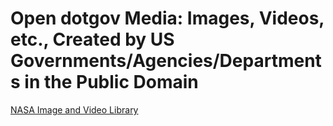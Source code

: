 # Open dotgov Media: Images, Videos, etc., Created by US Governments/Agencies/Departments in the Public Domain  


[NASA Image and Video Library](https://images.nasa.gov/)